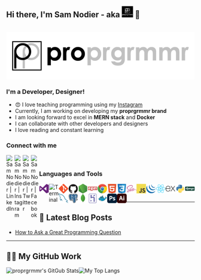 <link rel="stylesheet" type="text/css" media="all" href="./style.css" />

## Hi there, I'm Sam Nodier - aka <img src="./profile_800-800.png" alt="proprgrmmr" width="30px" /> :100:

<br />

<img src="./web-logo.png" align="center" />

### I'm a Developer, Designer!
- :heart_eyes: I love teaching programming using my [Instagram][instagram]
- Currently, I am working on developing my __proprgrmmr brand__
- I am looking forward to excel in __MERN stack__ and __Docker__
- I can collaborate with other developers and designers
- I love reading and constant learning

### Connect with me

[<img align="left" alt="Sam Nodier | LinkedIn" width="22px" src="https://cdn.jsdelivr.net/npm/simple-icons@3.12.0/icons/linkedin.svg" />][linkedin]
[<img align="left" alt="Sam Nodier | Instagram" width="22px" src="https://cdn.jsdelivr.net/npm/simple-icons@3.12.0/icons/instagram.svg" />][instagram]
[<img align="left" alt="Sam Nodier | Twitter" width="22px" src="https://cdn.jsdelivr.net/npm/simple-icons@3.12.0/icons/twitter.svg" />][twitter]
[<img align="left" alt="Sam Nodier | Facebook" width="22px" src="https://cdn.jsdelivr.net/npm/simple-icons@3.12.0/icons/facebook.svg" />][facebook]

<br />

### Languages and Tools

<img src="https://raw.githubusercontent.com/devicons/devicon/40cd6bc89a299dc50ac289f8e3b071d0dff49d9c/icons/visualstudio/visualstudio-plain.svg" align="left" alt="Visual Studio Code" width="26px" />
<img src="https://www.flaticon.com/svg/static/icons/svg/346/346841.svg" align="left" alt="Terminal" width="26px" />
<img src="https://raw.githubusercontent.com/devicons/devicon/40cd6bc89a299dc50ac289f8e3b071d0dff49d9c/icons/git/git-original.svg" align="left" alt="Git" width="26px" />
<img src="https://raw.githubusercontent.com/devicons/devicon/40cd6bc89a299dc50ac289f8e3b071d0dff49d9c/icons/github/github-original.svg" align="left" alt="GitHub" width="26px" />
<img src="https://raw.githubusercontent.com/devicons/devicon/40cd6bc89a299dc50ac289f8e3b071d0dff49d9c/icons/nodejs/nodejs-original.svg" align="left" alt="Node.js" width="26px" >
<img src="https://raw.githubusercontent.com/devicons/devicon/40cd6bc89a299dc50ac289f8e3b071d0dff49d9c/icons/npm/npm-original-wordmark.svg" align="left" alt="NPM" width="26px" >
<img src="https://raw.githubusercontent.com/devicons/devicon/40cd6bc89a299dc50ac289f8e3b071d0dff49d9c/icons/chrome/chrome-original.svg" align="left" alt="Chrome" width="26px" >
<img src="https://raw.githubusercontent.com/devicons/devicon/40cd6bc89a299dc50ac289f8e3b071d0dff49d9c/icons/html5/html5-plain.svg" align="left" alt="HTML5" width="26px" />
<img src="https://raw.githubusercontent.com/devicons/devicon/40cd6bc89a299dc50ac289f8e3b071d0dff49d9c/icons/css3/css3-original.svg" align="left" alt="CSS3" width="26px" />
<img src="https://raw.githubusercontent.com/devicons/devicon/40cd6bc89a299dc50ac289f8e3b071d0dff49d9c/icons/sass/sass-original.svg" align="left" alt="Sass" width="26px" />
<img src="https://raw.githubusercontent.com/devicons/devicon/40cd6bc89a299dc50ac289f8e3b071d0dff49d9c/icons/javascript/javascript-original.svg" align="left" alt="JavaScript" width="26px" />
<img src="https://raw.githubusercontent.com/devicons/devicon/40cd6bc89a299dc50ac289f8e3b071d0dff49d9c/icons/jquery/jquery-original.svg" align="left" alt="jQuery" width="26px" />
<img src="https://raw.githubusercontent.com/devicons/devicon/40cd6bc89a299dc50ac289f8e3b071d0dff49d9c/icons/react/react-original.svg" align="left" alt="React" width="26px" />
<img src="https://raw.githubusercontent.com/devicons/devicon/40cd6bc89a299dc50ac289f8e3b071d0dff49d9c/icons/express/express-original.svg" align="left" alt="Express" width="26px" >
<img src="https://raw.githubusercontent.com/devicons/devicon/40cd6bc89a299dc50ac289f8e3b071d0dff49d9c/icons/python/python-original.svg" align="left" alt="Python" width="26px" />
<img src="https://raw.githubusercontent.com/devicons/devicon/40cd6bc89a299dc50ac289f8e3b071d0dff49d9c/icons/django/django-original.svg" align="left" alt="Django" width="26px" />
<img src="https://raw.githubusercontent.com/devicons/devicon/40cd6bc89a299dc50ac289f8e3b071d0dff49d9c/icons/mysql/mysql-original.svg" align="left" alt="MySQL" width="26px" />
<img src="https://raw.githubusercontent.com/devicons/devicon/40cd6bc89a299dc50ac289f8e3b071d0dff49d9c/icons/postgresql/postgresql-original.svg" align="left" alt="PostgreSQL" width="26px" >
<img src="https://raw.githubusercontent.com/devicons/devicon/40cd6bc89a299dc50ac289f8e3b071d0dff49d9c/icons/mongodb/mongodb-original.svg" align="left" alt="MongoDB" width="26px" />
<img src="https://raw.githubusercontent.com/devicons/devicon/40cd6bc89a299dc50ac289f8e3b071d0dff49d9c/icons/heroku/heroku-original.svg" align="left" alt="Heroku" width="26px" />
<img src="https://raw.githubusercontent.com/devicons/devicon/40cd6bc89a299dc50ac289f8e3b071d0dff49d9c/icons/docker/docker-original.svg" align="left" alt="Docker" width="26px" />
<img src="https://raw.githubusercontent.com/devicons/devicon/40cd6bc89a299dc50ac289f8e3b071d0dff49d9c/icons/photoshop/photoshop-plain.svg" align="left" alt="Photoshop" width="26px" />
<img src="https://raw.githubusercontent.com/devicons/devicon/40cd6bc89a299dc50ac289f8e3b071d0dff49d9c/icons/illustrator/illustrator-plain.svg" align="left" alt="Illustrator" width="26px" />

<br />
<br />

---

## :closed_book: Latest Blog Posts
<!-- BLOG-POST-LIST:START -->
- [How to Ask a Great Programming Question](https://dev.to/sam0132nodier/how-to-ask-a-great-programming-question-1jmj)
<!-- BLOG-POST-LIST:END -->

---

## :man_technologist: My GitHub Work

<img src="https://github-readme-stats.vercel.app/api?username=sam0132nodier&show_icons=true&hide_border=true&bg_color=0,1e1e1e,565656,1e1e1e&title_color=fff&text_color=c0c0c0&icon_color=34a853" alt="proprgrmmr's GitGub Stats" align="left">
<img src="https://github-readme-stats.vercel.app/api/top-langs/?username=sam0132nodier&show_icons=true&hide_border=true&bg_color=0,1e1e1e,565656,1e1e1e&title_color=fff&text_color=c0c0c0&icon_color=34a853" alt="My Top Langs" align="left">

[linkedin]: https://www.linkedin.com/in/iduhoze-sam-nodier-87901819b/
[instagram]: https://www.instagram.com/sam0132nodier
[twitter]: https://www.twitter.com/sam0132nodier
[facebook]: https://web.facebook.com/iduhoze.samnodier/